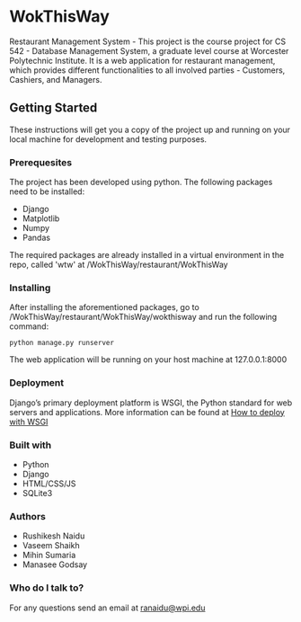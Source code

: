 # WokThisWay
Restaurant Management System - This project is the course project for CS 542 - Database Management System, a graduate level course at Worcester Polytechnic Institute. It is a web application for restaurant management, which provides different functionalities to all involved parties - Customers, Cashiers, and Managers.

## Getting Started
These instructions will get you a copy of the project up and running on your local machine for development and testing purposes.

### Prerequesites
The project has been developed using python. The following packages need to be installed:
* Django
* Matplotlib
* Numpy
* Pandas

The required packages are already installed in a virtual environment in the repo, called 'wtw' at /WokThisWay/restaurant/WokThisWay

### Installing
After installing the aforementioned packages, go to /WokThisWay/restaurant/WokThisWay/wokthisway and run the following command:
```
python manage.py runserver
```
The web application will be running on your host machine at 127.0.0.1:8000

### Deployment
Django’s primary deployment platform is WSGI, the Python standard for web servers and applications. More information can be found at [How to deploy with WSGI](https://docs.djangoproject.com/en/2.0/howto/deployment/wsgi/)

### Built with
* Python
* Django
* HTML/CSS/JS
* SQLite3

### Authors
* Rushikesh Naidu
* Vaseem Shaikh
* Mihin Sumaria
* Manasee Godsay

### Who do I talk to?
For any questions send an email at ranaidu@wpi.edu
